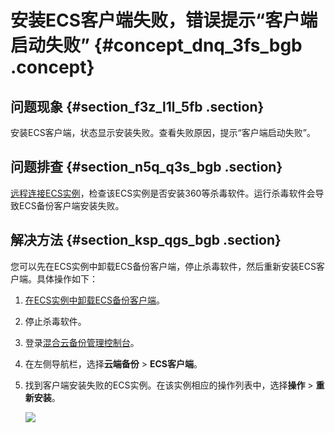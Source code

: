 # 安装ECS客户端失败，错误提示“客户端启动失败” {#concept_dnq_3fs_bgb .concept}

## 问题现象 {#section_f3z_l1l_5fb .section}

安装ECS客户端，状态显示安装失败。查看失败原因，提示“客户端启动失败”。

## 问题排查 {#section_n5q_q3s_bgb .section}

[远程连接ECS实例](../../../../intl.zh-CN/实例/连接实例/连接方式导航.md)，检查该ECS实例是否安装360等杀毒软件。运行杀毒软件会导致ECS备份客户端安装失败。

## 解决方法 {#section_ksp_qgs_bgb .section}

您可以先在ECS实例中卸载ECS备份客户端，停止杀毒软件，然后重新安装ECS客户端。具体操作如下：

1.  [在ECS实例中卸载ECS备份客户端](intl.zh-CN/常见问题/一般性问题/如何卸载混合云备份客户端.md)。
2.  停止杀毒软件。
3.  登录[混合云备份管理控制台](https://hbr.console.aliyun.com)。
4.  在左侧导航栏，选择**云端备份** \> **ECS客户端**。
5.  找到客户端安装失败的ECS实例。在该实例相应的操作列表中，选择**操作** \> **重新安装**。

    ![](http://static-aliyun-doc.oss-cn-hangzhou.aliyuncs.com/assets/img/78562/156471658934050_zh-CN.png)


